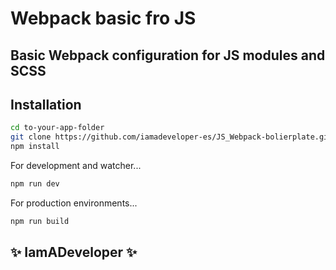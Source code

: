 # Webpack basic fro JS
## Basic Webpack configuration for JS modules and SCSS

## Installation

```sh
cd to-your-app-folder
git clone https://github.com/iamadeveloper-es/JS_Webpack-bolierplate.git
npm install
```

For development and watcher...

```sh
npm run dev
```

For production environments...
```sh
npm run build
```

## ✨ IamADeveloper ✨     